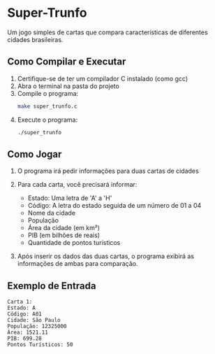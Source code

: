 # Super-Trunfo

Um jogo simples de cartas que compara características de diferentes cidades brasileiras.

## Como Compilar e Executar

1. Certifique-se de ter um compilador C instalado (como gcc)
2. Abra o terminal na pasta do projeto
3. Compile o programa:
   ```bash
   make super_trunfo.c
   ```
4. Execute o programa:
   ```bash
   ./super_trunfo
   ```

## Como Jogar

1. O programa irá pedir informações para duas cartas de cidades
2. Para cada carta, você precisará informar:
   - Estado: Uma letra de 'A' a 'H'
   - Código: A letra do estado seguida de um número de 01 a 04
   - Nome da cidade
   - População
   - Área da cidade (em km²)
   - PIB (em bilhões de reais)
   - Quantidade de pontos turísticos

3. Após inserir os dados das duas cartas, o programa exibirá as informações de ambas para comparação.

## Exemplo de Entrada

```
Carta 1:
Estado: A
Código: A01
Cidade: São Paulo
População: 12325000
Área: 1521.11
PIB: 699.28
Pontos Turísticos: 50
```